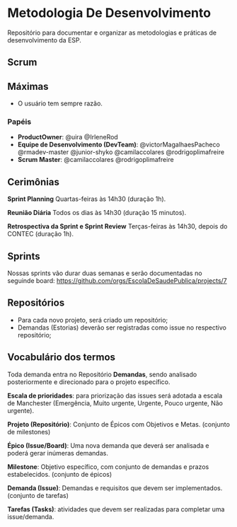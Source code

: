 # Metodologia De Desenvolvimento
Repositório para documentar e organizar as metodologias e práticas de desenvolvimento da ESP.


## Scrum

## Máximas
- O usuário tem sempre razão.


### Papéis

- **ProductOwner**: @uira @IrleneRod
- **Equipe de Desenvolvimento (DevTeam)**: @victorMagalhaesPacheco @rmadev-master @junior-shyko @camilaccolares @rodrigoplimafreire
- **Scrum Master**: @camilaccolares @rodrigoplimafreire


## Cerimônias

**Sprint Planning** Quartas-feiras às 14h30 (duração 1h).

**Reunião Diária** Todos os dias às 14h30 (duração 15 minutos).

**Retrospectiva da Sprint e Sprint Review** Terças-feiras às 14h30, depois do CONTEC (duração 1h).


## Sprints

Nossas sprints vão durar duas semanas e serão documentadas no seguinde board: https://github.com/orgs/EscolaDeSaudePublica/projects/7


## Repositórios
- Para cada novo projeto, será criado um repositório;
- Demandas (Estorias) deverão ser registradas como issue no respectivo repositório;

## Vocabulário dos termos

Toda demanda entra no Repositório **Demandas**, sendo analisado posteriormente e direcionado para o projeto específico.

**Escala de prioridades**: para priorização das issues será adotada a escala de Manchester (Emergência, Muito urgente, Urgente, Pouco urgente, Não urgente).

**Projeto (Repositório)**: Conjunto de Épicos com Objetivos e Metas. (conjunto de milestones)

**Épico (Issue/Board)**: Uma nova demanda que deverá ser analisada e poderá gerar inúmeras demandas.

**Milestone**: Objetivo específico, com conjunto de demandas e prazos estabelecidos. (conjunto de épicos)

**Demanda (Issue)**: Demandas e requisitos que devem ser implementados. (conjunto de tarefas)

**Tarefas (Tasks)**: atividades que devem ser realizadas para completar uma issue/demanda.


